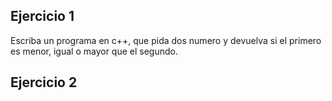 ## Ejercicio 1
Escriba un programa en c++, que pida dos numero y devuelva si el primero es menor, igual o mayor que el segundo.

## Ejercicio 2
